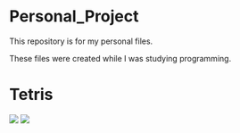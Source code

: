 # Personal_Project

This repository is for my personal files.

These files were created while I was studying programming. 

# Tetris

<div>
<img src= "https://user-images.githubusercontent.com/36218264/41274985-6004c050-6e5a-11e8-8bde-9a43bf899d08.PNG">
<img src = "https://user-images.githubusercontent.com/36218264/41274989-62339b44-6e5a-11e8-9bb7-92ca829b91ac.PNG">
